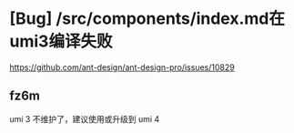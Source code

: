 # [Bug] /src/components/index.md在umi3编译失败

https://github.com/ant-design/ant-design-pro/issues/10829

## fz6m

umi 3 不维护了，建议使用或升级到 umi 4
